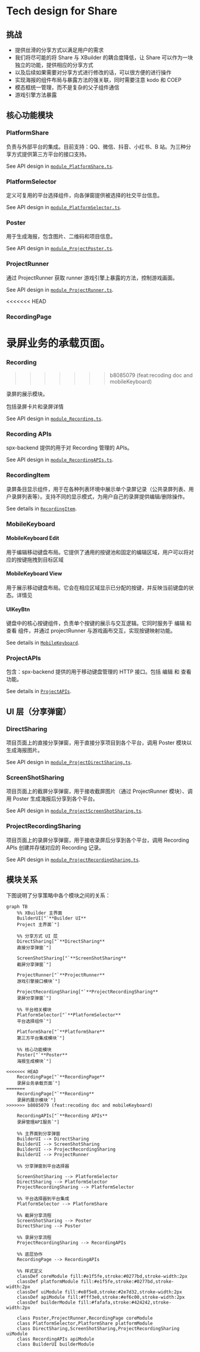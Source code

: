 # Tech design for Share

## 挑战

- 提供丝滑的分享方式以满足用户的需求
- 我们将尽可能的将 Share 与 XBuilder 的耦合度降低，让 Share 可以作为一块独立的功能，提供相应的分享方式
- 以及后续如果需要对分享方式进行修改的话，可以很方便的进行操作
- 实现海报的组件布局与暴露方法的强关联，同时需要注意 kodo 和 COEP
- 模态框统一管理，而不是复杂的父子组件通信
- 游戏引擎方法暴露

## 核心功能模块

### PlatformShare

负责与外部平台的集成。目前支持：QQ、微信、抖音、小红书、B 站。为三种分享方式提供第三方平台的接口支持。

See API design in [`module_PlatformShare.ts`](./module_PlatformShare.ts).

### PlatformSelector

定义可复用的平台选择组件，向各弹窗提供被选择的社交平台信息。

See API design in [`module_PlatformSelector.ts`](./module_PlatformSelector.ts).

### Poster

用于生成海报，包含图片、二维码和项目信息。

See API design in [`module_ProjectPoster.ts`](./module_ProjectPoster.ts).

### ProjectRunner

通过 ProjectRunner 获取 runner 游戏引擎上暴露的方法，控制游戏画面。

See API design in [`module_ProjectRunner.ts`](./module_ProjectRunner.ts).

<<<<<<< HEAD
### RecordingPage

录屏业务的承载页面。
=======
### Recording
>>>>>>> b8085079 (feat:recoding doc and mobileKeyboard)

录屏的展示模块。

包括录屏卡片和录屏详情

See API design in [`module_Recording.ts`](./module_Recording.ts).

### Recording APIs

spx-backend 提供的用于对 Recording 管理的 APIs。

See API design in [`module_RecordingAPIs.ts`](./module_RecordingAPIs.ts).

### RecordingItem

录屏条目显示组件，用于在各种列表环境中展示单个录屏记录（公共录屏列表、用户录屏列表等）。支持不同的显示模式，为用户自己的录屏提供编辑/删除操作。

See details in [`RecordingItem`](./module_RecordItem.ts).

### MobileKeyboard

#### MobileKeyboard Edit

用于编辑移动键盘布局。它提供了通用的按键池和固定的编辑区域，用户可以将对应的按键拖拽到目标区域

#### MobileKeyboard View

用于展示移动键盘布局。它会在相应区域显示已分配的按键，并反映当前键盘的状态。详情见

#### UIKeyBtn

键盘中的核心按键组件，负责单个按键的展示与交互逻辑。它同时服务于 编辑 和 查看 组件，并通过 projectRunner 与游戏画布交互，实现按键映射功能。

See details in [`MobileKeyboard`](./module_mobileKeyboard.ts).

### ProjectAPIs

包含：spx-backend 提供的用于移动键盘管理的 HTTP 接口。包括 编辑 和 查看 功能。

See details in [`ProjectAPIs`](./module_ProjectAPIs.ts).

## UI 层（分享弹窗）

### DirectSharing

项目页面上的直接分享弹窗，用于直接分享项目到各个平台，调用 Poster 模块以生成海报图片。

See API design in [`module_ProjectDirectSharing.ts`](./module_ProjectDirectSharing.ts).

### ScreenShotSharing

项目页面上的截屏分享弹窗，用于接收截屏图片（通过 ProjectRunner 模块）、调用 Poster 生成海报后分享到各个平台。

See API design in [`module_ProjectScreenShotSharing.ts`](./module_ProjectScreenShotSharing.ts).

### ProjectRecordingSharing

项目页面上的录屏分享弹窗，用于接收录屏后分享到各个平台，调用 Recording APIs 创建并存储对应的 Recording 记录。

See API design in [`module_ProjectRecordingSharing.ts`](./module_ProjectRecordingSharing.ts).

## 模块关系

下图说明了分享策略中各个模块之间的关系：

```mermaid
graph TB
    %% XBuilder 主界面
    BuilderUI["`**Builder UI**
    Project 主界面`"]

    %% 分享方式 UI 层
    DirectSharing["`**DirectSharing**
    直接分享弹窗`"]

    ScreenShotSharing["`**ScreenShotSharing**
    截屏分享弹窗`"]

    ProjectRunner["`**ProjectRunner**
    游戏引擎接口模块`"]

    ProjectRecordingSharing["`**ProjectRecordingSharing**
    录屏分享弹窗`"]

    %% 平台相关模块
    PlatformSelector["`**PlatformSelector**
    平台选择组件`"]

    PlatformShare["`**PlatformShare**
    第三方平台集成模块`"]

    %% 核心功能模块
    Poster["`**Poster**
    海报生成模块`"]

<<<<<<< HEAD
    RecordingPage["`**RecordingPage**
    录屏业务承载页面`"]
=======
    RecordingPage["`**Recording**
    录屏的展示模块`"]
>>>>>>> b8085079 (feat:recoding doc and mobileKeyboard)

    RecordingAPIs["`**Recording APIs**
    录屏管理API服务`"]

    %% 主界面到分享弹窗
    BuilderUI --> DirectSharing
    BuilderUI --> ScreenShotSharing
    BuilderUI --> ProjectRecordingSharing
    BuilderUI --> ProjectRunner

    %% 分享弹窗到平台选择器

    ScreenShotSharing --> PlatformSelector
    DirectSharing --> PlatformSelector
    ProjectRecordingSharing --> PlatformSelector

    %% 平台选择器到平台集成
    PlatformSelector --> PlatformShare

    %% 截屏分享流程
    ScreenShotSharing --> Poster
    DirectSharing --> Poster

    %% 录屏分享流程
    ProjectRecordingSharing --> RecordingAPIs

    %% 底层协作
    RecordingPage --> RecordingAPIs

    %% 样式定义
    classDef coreModule fill:#e1f5fe,stroke:#0277bd,stroke-width:2px
    classDef platformModule fill:#e1f5fe,stroke:#0277bd,stroke-width:2px
    classDef uiModule fill:#e8f5e8,stroke:#2e7d32,stroke-width:2px
    classDef apiModule fill:#fff3e0,stroke:#ef6c00,stroke-width:2px
    classDef builderModule fill:#fafafa,stroke:#424242,stroke-width:2px

    class Poster,ProjectRunner,RecordingPage coreModule
    class PlatformSelector,PlatformShare platformModule
    class DirectSharing,ScreenShotSharing,ProjectRecordingSharing uiModule
    class RecordingAPIs apiModule
    class BuilderUI builderModule
```
